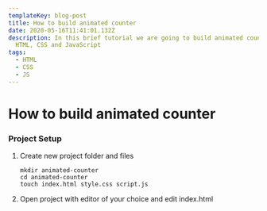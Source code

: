 ```yaml
---
templateKey: blog-post
title: How to build animated counter
date: 2020-05-16T11:41:01.132Z
description: In this brief tutorial we are going to build animated counter using
  HTML, CSS and JavaScript
tags:
  - HTML
  - CSS
  - JS
---
```

# How to build animated counter

### Project Setup

1. Create new project folder and files

   ```
   mkdir animated-counter
   cd animated-counter
   touch index.html style.css script.js
   ```
2.  Open project with editor of your choice and edit index.html